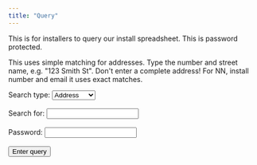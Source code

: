 ```yaml
---
title: "Query"
---
```

This is for installers to query our install spreadsheet. This is password protected.

This uses simple matching for addresses. Type the number and street name, e.g. "123 Smith St". Don't enter a complete address! For NN, install number and email it uses exact matches.

<form action="https://script.google.com/macros/s/AKfycby7sTz9vDcTakhOXW7n2Ge7RBPVYL8PyNcpUouzPOqes_mTrn3ba7Nk2qxo0T9PRWsK/exec">

  <label for="Search type">Search type:</label>
  <select id="type" name="type">
    <option value="address">Address</option>
    <option value="email">Email</option>
    <option value="nn">NN</option>
    <option value="install">Install num</option>
  </select>
  <br/>
  <br/>
  <label for="address">Search for:</label>
  <input type="hidden" id="method" name="method" value="query">
  <input type="hidden" name="format" value="1" />
  <input type="text" name="query" value=""/>
  <br/>
  <br/>
  <label for="pwd">Password:</label>
  <input type="password" minlength="8" id="id" name="pwd" >
  <br/>
  <br/>
  <input type="submit" value='Enter query'>
</form>



